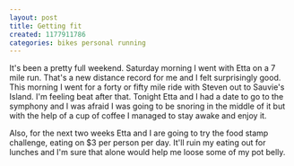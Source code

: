```yaml
---
layout: post
title: Getting fit
created: 1177911786
categories: bikes personal running
---
```

It's been a pretty full weekend. Saturday morning I went with Etta on a 7 mile run. That's a new distance record for me and I felt surprisingly good. This morning I went for a forty or fifty mile ride with Steven out to Sauvie's Island. I'm feeling beat after that. Tonight Etta and I had a date to go to the symphony and I was afraid I was going to be snoring in the middle of it but with the help of a cup of coffee I managed to stay awake and enjoy it. 

Also, for the next two weeks Etta and I are going to try the food stamp challenge, eating on $3 per person per day. It'll ruin my eating out for lunches and I'm sure that alone would help me loose some of my pot belly.
